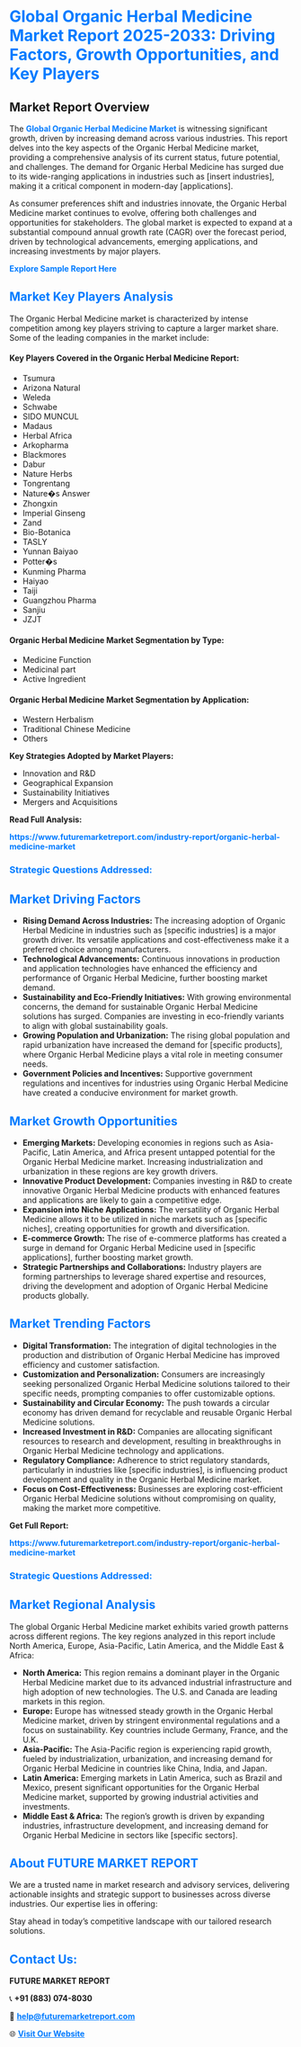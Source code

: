 <h1 style="color: #007BFF;">Global Organic Herbal Medicine Market Report 2025-2033: Driving Factors, Growth Opportunities, and Key Players</h1>

<section id="overview">
<h2>Market Report Overview</h2>
<p>The <a href="https://www.futuremarketreport.com/industry-report/organic-herbal-medicine-market" style="color: #007BFF; text-decoration: none;"><strong>Global Organic Herbal Medicine Market</strong></a> is witnessing significant growth, driven by increasing demand across various industries. This report delves into the key aspects of the Organic Herbal Medicine market, providing a comprehensive analysis of its current status, future potential, and challenges. The demand for Organic Herbal Medicine has surged due to its wide-ranging applications in industries such as [insert industries], making it a critical component in modern-day [applications].</p>
<p>As consumer preferences shift and industries innovate, the Organic Herbal Medicine market continues to evolve, offering both challenges and opportunities for stakeholders. The global market is expected to expand at a substantial compound annual growth rate (CAGR) over the forecast period, driven by technological advancements, emerging applications, and increasing investments by major players.</p>
</section>

<section id="overview">
<p><a href="https://www.futuremarketreport.com/request-sample/reportId=64617" style="color: #007BFF; text-decoration: none;"><strong>Explore Sample Report Here</strong></a></p>
</section>

<section id="key-players">
<h2 style="color: #007BFF;">Market Key Players Analysis</h2>
<p>The Organic Herbal Medicine market is characterized by intense competition among key players striving to capture a larger market share. Some of the leading companies in the market include:</p>
<h4>Key Players Covered in the Organic Herbal Medicine Report:</h4>
<ul><li>Tsumura</li><li>Arizona Natural</li><li>Weleda</li><li>Schwabe</li><li>SIDO MUNCUL</li><li>Madaus</li><li>Herbal Africa</li><li>Arkopharma</li><li>Blackmores</li><li>Dabur</li><li>Nature Herbs</li><li>Tongrentang</li><li>Nature�s Answer</li><li>Zhongxin</li><li>Imperial Ginseng</li><li>Zand</li><li>Bio-Botanica</li><li>TASLY</li><li>Yunnan Baiyao</li><li>Potter�s</li><li>Kunming Pharma</li><li>Haiyao</li><li>Taiji</li><li>Guangzhou Pharma</li><li>Sanjiu</li><li>JZJT</li></ul>
<h4>Organic Herbal Medicine Market Segmentation by Type:</h4>
<ul><li>Medicine Function</li><li>Medicinal part</li><li>Active Ingredient</li></ul>

<h4>Organic Herbal Medicine Market Segmentation by Application:</h4>
<ul><li>Western Herbalism</li><li>Traditional Chinese Medicine</li><li>Others</li></ul>
<p><strong>Key Strategies Adopted by Market Players:</strong></p>
<ul>
<li>Innovation and R&D</li>
<li>Geographical Expansion</li>
<li>Sustainability Initiatives</li>
<li>Mergers and Acquisitions</li>
</ul>
</section>

<section>
<p><strong>Read Full Analysis: </strong></p><a href="https://www.futuremarketreport.com/industry-report/organic-herbal-medicine-market" style="color: #007BFF; text-decoration: none;"><strong>https://www.futuremarketreport.com/industry-report/organic-herbal-medicine-market</strong></a>
<h3 style="color: #007BFF;">Strategic Questions Addressed:</h3>
</section>

<section id="driving-factors">
<h2 style="color: #007BFF;">Market Driving Factors</h2>
<ul>
<li><strong>Rising Demand Across Industries:</strong> The increasing adoption of Organic Herbal Medicine in industries such as [specific industries] is a major growth driver. Its versatile applications and cost-effectiveness make it a preferred choice among manufacturers.</li>
<li><strong>Technological Advancements:</strong> Continuous innovations in production and application technologies have enhanced the efficiency and performance of Organic Herbal Medicine, further boosting market demand.</li>
<li><strong>Sustainability and Eco-Friendly Initiatives:</strong> With growing environmental concerns, the demand for sustainable Organic Herbal Medicine solutions has surged. Companies are investing in eco-friendly variants to align with global sustainability goals.</li>
<li><strong>Growing Population and Urbanization:</strong> The rising global population and rapid urbanization have increased the demand for [specific products], where Organic Herbal Medicine plays a vital role in meeting consumer needs.</li>
<li><strong>Government Policies and Incentives:</strong> Supportive government regulations and incentives for industries using Organic Herbal Medicine have created a conducive environment for market growth.</li>
</ul>
</section>

<section id="growth-opportunities">
<h2 style="color: #007BFF;">Market Growth Opportunities</h2>
<ul>
<li><strong>Emerging Markets:</strong> Developing economies in regions such as Asia-Pacific, Latin America, and Africa present untapped potential for the Organic Herbal Medicine market. Increasing industrialization and urbanization in these regions are key growth drivers.</li>
<li><strong>Innovative Product Development:</strong> Companies investing in R&D to create innovative Organic Herbal Medicine products with enhanced features and applications are likely to gain a competitive edge.</li>
<li><strong>Expansion into Niche Applications:</strong> The versatility of Organic Herbal Medicine allows it to be utilized in niche markets such as [specific niches], creating opportunities for growth and diversification.</li>
<li><strong>E-commerce Growth:</strong> The rise of e-commerce platforms has created a surge in demand for Organic Herbal Medicine used in [specific applications], further boosting market growth.</li>
<li><strong>Strategic Partnerships and Collaborations:</strong> Industry players are forming partnerships to leverage shared expertise and resources, driving the development and adoption of Organic Herbal Medicine products globally.</li>
</ul>
</section>

<section id="trending-factors">
<h2 style="color: #007BFF;">Market Trending Factors</h2>
<ul>
<li><strong>Digital Transformation:</strong> The integration of digital technologies in the production and distribution of Organic Herbal Medicine has improved efficiency and customer satisfaction.</li>
<li><strong>Customization and Personalization:</strong> Consumers are increasingly seeking personalized Organic Herbal Medicine solutions tailored to their specific needs, prompting companies to offer customizable options.</li>
<li><strong>Sustainability and Circular Economy:</strong> The push towards a circular economy has driven demand for recyclable and reusable Organic Herbal Medicine solutions.</li>
<li><strong>Increased Investment in R&D:</strong> Companies are allocating significant resources to research and development, resulting in breakthroughs in Organic Herbal Medicine technology and applications.</li>
<li><strong>Regulatory Compliance:</strong> Adherence to strict regulatory standards, particularly in industries like [specific industries], is influencing product development and quality in the Organic Herbal Medicine market.</li>
<li><strong>Focus on Cost-Effectiveness:</strong> Businesses are exploring cost-efficient Organic Herbal Medicine solutions without compromising on quality, making the market more competitive.</li>
</ul>
</section>

<section>
<p><strong>Get Full Report: </strong></p><a href="https://www.futuremarketreport.com/industry-report/organic-herbal-medicine-market" style="color: #007BFF; text-decoration: none;"><strong>https://www.futuremarketreport.com/industry-report/organic-herbal-medicine-market</strong></a>
<h3 style="color: #007BFF;">Strategic Questions Addressed:</h3>
</section>


<section id="regional-analysis">
<h2 style="color: #007BFF;">Market Regional Analysis</h2>
<p>The global Organic Herbal Medicine market exhibits varied growth patterns across different regions. The key regions analyzed in this report include North America, Europe, Asia-Pacific, Latin America, and the Middle East & Africa:</p>
<ul>
<li><strong>North America:</strong> This region remains a dominant player in the Organic Herbal Medicine market due to its advanced industrial infrastructure and high adoption of new technologies. The U.S. and Canada are leading markets in this region.</li>
<li><strong>Europe:</strong> Europe has witnessed steady growth in the Organic Herbal Medicine market, driven by stringent environmental regulations and a focus on sustainability. Key countries include Germany, France, and the U.K.</li>
<li><strong>Asia-Pacific:</strong> The Asia-Pacific region is experiencing rapid growth, fueled by industrialization, urbanization, and increasing demand for Organic Herbal Medicine in countries like China, India, and Japan.</li>
<li><strong>Latin America:</strong> Emerging markets in Latin America, such as Brazil and Mexico, present significant opportunities for the Organic Herbal Medicine market, supported by growing industrial activities and investments.</li>
<li><strong>Middle East & Africa:</strong> The region’s growth is driven by expanding industries, infrastructure development, and increasing demand for Organic Herbal Medicine in sectors like [specific sectors].</li>
</ul>
</section>

<footer>
<h2 style="color: #007BFF;">About FUTURE MARKET REPORT</h2>
<p>We are a trusted name in market research and advisory services, delivering actionable insights and strategic support to businesses across diverse industries. Our expertise lies in offering:</p>

<p>Stay ahead in today’s competitive landscape with our tailored research solutions.</p>

<h2 style="color: #007BFF;">Contact Us:</h2>
<p><strong>FUTURE MARKET REPORT</strong></p>
<p>📞 <strong>+91 (883) 074-8030</strong></p>
<p>📧 <strong><a href="mailto:help@futuremarketreport.com" style="color: #007BFF;">help@futuremarketreport.com</a></strong></p>
<p>🌐 <strong><a href="https://www.futuremarketreport.com/" style="color: #007BFF;">Visit Our Website</a></strong></p>
</footer>